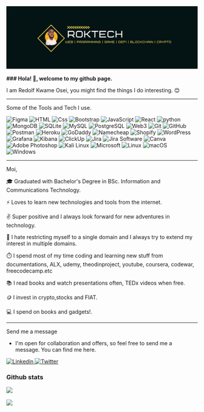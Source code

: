 <img src="/banner0099.png" alt="banner">
<p> <b> ### Hola! 👋, welcome to my github page. </b> </p>
<p> I am Redolf Kwame Osei, you might find the things I do interesting. 😊</p>

---

Some of the Tools and Tech I use. 

<p>
<!-- <img alt="C" src="https://img.shields.io/badge/C-A8B9CC?logo=C&logoColor=white&style=for-the-badge" />   -->
<img alt="Figma" src="https://img.shields.io/badge/Figma-F24E1E?logo=Figma&logoColor=white&style=for-the-badge" /> 
<img alt="HTML" src="https://img.shields.io/badge/HTML-E34F26?logo=html5&logoColor=white&style=for-the-badge" />  
<img alt="Css" src="https://img.shields.io/badge/CSS-1572B6?logo=css3&logoColor=white&style=for-the-badge" /> 
<img alt="Bootstrap" src="https://img.shields.io/badge/Bootstrap-7952b3?logo=Bootstrap&logoColor=white&style=for-the-badge" />  
<img alt="JavaScript" src="https://img.shields.io/badge/JavaScript-F7DF1E?logo=javascript&logoColor=white&style=for-the-badge" />
<img alt="React" src="https://img.shields.io/badge/React-61DAFB?logo=react&logoColor=white&style=for-the-badge" /> 
<!-- <img alt="NodeJs" src="https://img.shields.io/badge/NodeJS-339933?logo=node.js&logoColor=white&style=for-the-badge" /> -->
<img alt="python" src="https://img.shields.io/badge/Python-yellow?logo=python&logicColor=white&style=for-the-badge"/> 
<img alt="MongoDB" src="https://img.shields.io/badge/MongoDB-47a248?logo=MongoDB&logoColor=white&style=for-the-badge" />
<img alt="SQLite" src="https://img.shields.io/badge/SQLite-003B57?logo=SQLite&logoColor=white&style=for-the-badge" />
<img alt="MySQL" src="https://img.shields.io/badge/MySQL-4479A1?logo=MySQL&logoColor=white&style=for-the-badge" />
<img alt="PostgreSQL" src="https://img.shields.io/badge/PostgreSQL-4169E1?logo=MySQL&logoColor=white&style=for-the-badge" /> 
<img alt="Web3" src="https://img.shields.io/badge/Web3-f16822?logo=Web3.js&logoColor=white&style=for-the-badge" /> 
<!-- <img alt="Dapps" src="https://img.shields.io/badge/Dapps-f16822?logo=Dapps&logoColor=white&style=for-the-badge" />  -->
<img alt="Git" src="https://img.shields.io/badge/Git-F05032?logo=Git&logoColor=white&style=for-the-badge" />
<img alt="GitHub" src="https://img.shields.io/badge/GitHub-181717?logo=GitHub&logoColor=white&style=for-the-badge" />
<img alt="Postman" src="https://img.shields.io/badge/Postman-FF6C37?logo=Postman&logoColor=white&style=for-the-badge" />
<img alt="Heroku" src="https://img.shields.io/badge/Heroku-430098?logo=Heroku&logoColor=white&style=for-the-badge" />
<img alt="GoDaddy" src="https://img.shields.io/badge/GoDaddy-1BDBDB?logo=GoDaddy&logoColor=white&style=for-the-badge" /> 
<img alt="Namecheap" src="https://img.shields.io/badge/Namecheap-DE3723?logo=Namecheap&logoColor=white&style=for-the-badge" /> 
<img alt="Shopify" src="https://img.shields.io/badge/Shopify-7AB55C?logo=Shopify&logoColor=white&style=for-the-badge" />
<img alt="WordPress" src="https://img.shields.io/badge/WordPress-21759B?logo=WordPress&logoColor=white&style=for-the-badge" />
<img alt="Grafana" src="https://img.shields.io/badge/Grafana-F46800?logo=Grafana&logoColor=white&style=for-the-badge" />  
<img alt="Kibana" src="https://img.shields.io/badge/Kibana-005571?logo=Kibana&logoColor=white&style=for-the-badge" /> 
<img alt="ClickUp" src="https://img.shields.io/badge/ClickUp-7B68EE?logo=ClickUp&logoColor=white&style=for-the-badge" /> 
<img alt="Jira" src="https://img.shields.io/badge/Jira-0052CC?logo=Jira&logoColor=white&style=for-the-badge" />  
<img alt="Jira Software" src="https://img.shields.io/badge/Jira Software-0052CC?logo=Jira Software&logoColor=white&style=for-the-badge" />
<img alt="Canva" src="https://img.shields.io/badge/Canva-00C4CC?logo=Canva&logoColor=white&style=for-the-badge" />  
<img alt="Adobe Photoshop" src="https://img.shields.io/badge/Adobe Photoshop-31A8FF?logo=Adobe Photoshop&logoColor=white&style=for-the-badge" /> 
<img alt="Kali Linux" src="https://img.shields.io/badge/Kali Linux-557C94?logo=Kali Linux&logoColor=white&style=for-the-badge" />
<img alt="Microsoft" src="https://img.shields.io/badge/Microsoft-5E5E5E?logo=Microsoft&logoColor=white&style=for-the-badge" /> 
<img alt="Linux" src="https://img.shields.io/badge/Linux-FCC624?logo=Linux&logoColor=white&style=for-the-badge" />
<img alt="macOS" src="https://img.shields.io/badge/macOS-000000?logo=macOS&logoColor=white&style=for-the-badge" /> 
<img alt="Windows" src="https://img.shields.io/badge/Windows-0078D6?logo=Windows&logoColor=white&style=for-the-badge" /> 
</p>

---

Moi,

 <p> 🎓 Graduated with Bachelor's Degree in BSc. Information and Communications Technology.</p>
 <p> ⚡ Loves to learn new technologies and tools from the internet. </p>
 <p> ✌️ Super positive and I always look forward for new adventures in technology.</p>
 <p> 👐 I hate restricting myself to a single domain and I always try to extend my interest in multiple domains.</p>
 <p> ⏱️ I spend most of my time coding and learning new stuff from documentations, ALX, udemy, theodinproject, youtube, coursera, codewar, freecodecamp.etc
 <p> 📚 I read books and watch presentations often, TEDx videos when free. </p>
 <p> 🪙 I invest in crypto,stocks and FIAT. </p>
 <p> 💻 I spend on books and gadgets!. </p> 


---

Send me a message
  - I'm open for collaboration and offers, so feel free to send me a message. You can find me here.
<a href="https://www.linkedin.com/in/redolf">
  <img alt="Linkedin" src="https://img.shields.io/badge/linkedin-0077B5?logo=linkedin&logoColor=white&style=for-the-badge"/>
</a>
<a href="https://twitter.com/redolfosei">
  <img alt="Twitter" src="https://img.shields.io/badge/Twitter-1DA1F2?logo=twitter&logoColor=white&style=for-the-badge"/>
</a>
</p>

### Github stats
<img
  src="https://github-readme-stats-sigma-five.vercel.app/api?username=redolfosei&count_private=true&title_color=FD9047&icon_color=FD9047&text_color=0C2233&custom_title=RedolF+Osei's+GitHub+Stats&show_icons=true"
/>

<img src="https://github-readme-stats-sigma-five.vercel.app/api/top-langs/?username=redolfosei"/>


